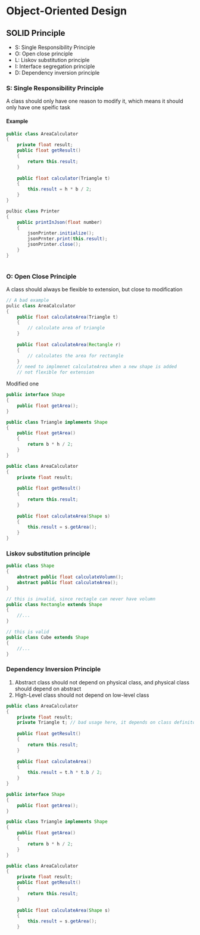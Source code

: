 # Object-Oriented Design

## SOLID Principle

* S: Single Responsibility Principle
* O: Open close principle
* L: Liskov substitution principle
* I: Interface segregation principle
* D: Dependency inversion principle

### S: Single Responsibility Principle

A class should only have one reason to modify it, which means it should only have one speific task

#### Example

```java
public class AreaCalculator
{
    private float result;
    public float getResult()
    {
        return this.result;
    }
    
    public float calculator(Triangle t)
    {
        this.result = h * b / 2;
    } 
}

pulbic class Printer 
{
    public printInJson(float number)
    {
        jsonPrinter.initialize();
        jsonPrnter.print(this.result);
        jsonPrinter.close();
    }
}
        
```

### O: Open Close Principle

A class should always be flexible to extension, but close to modification

```java
// A bad example
pulic class AreaCalculator
{
    public float calculateArea(Triangle t)
    {
        // calculate area of triangle
    }
    
    public float calculateArea(Rectangle r)
    {
        // calculates the area for rectangle
    }
    // need to implmenet calculateArea when a new shape is added
    // not flexible for extension
```

Modified one

```java
public interface Shape
{
    public float getArea();
}

public class Triangle implements Shape
{
    public float getArea()
    {
        return b * h / 2;
    }
}

public class AreaCalculator
{
    private float result;
    
    public float getResult()
    {
        return this.result;
    }
    
    public float calculateArea(Shape s)
    {
        this.result = s.getArea();
    }
}
```

### Liskov substitution principle

```java
public class Shape
{
    abstract public float calculateVolumn();
    abstract public float calculateArea();
}

// this is invalid, since rectagle can never have volumn 
public class Rectangle extends Shape
{
    //...
}

// this is valid
public class Cube extends Shape
{
    //...
}
```

### Dependency Inversion Principle

1. Abstract class should not depend on physical class, and physical class should depend on abstract
2. High-Level class should not depend on low-level class

```java
public class AreaCalculator
{
    private float result;
    private Triangle t; // bad usage here, it depends on class definiton outside
    
    public float getResult()
    {
        return this.result;
    }
    
    public float calculateArea()
    {
        this.result = t.h * t.b / 2;
    }
}
```

```java
public interface Shape
{
    public float getArea();
}

public class Triangle implements Shape
{
    public float getArea()
    {
        return b * h / 2;
    }
}

public class AreaCalculator
{
    private float result;
    public float getResult()
    {
        return this.result;
    }
    
    public float calculateArea(Shape s)
    {
        this.result = s.getArea();
    }
```


